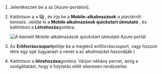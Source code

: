 1. Jelentkezzen be a az [Azure-portálon].

2. Kattintson a **+ Új** , és írja be a **Mobile-alkalmazások** _a piactérről keresés_. Jelölje ki a **Mobile alkalmazások quickstart útmutató** , és kattintson a **Létrehozás**gombra.

    ![A kiemelt Mobile-alkalmazások quickstart útmutató Azure portál](./media/app-service-mobile-dotnet-backend-create-new-service/search-mobile-apps-quickstart.png)


3. Az **Erőforráscsoport**jelölje be a meglévő erőforráscsoport, vagy hozzon létre egy újat (ugyanazt a nevet a az alkalmazást használják.) 
 
4. Kattintson a **létrehozása**gombra. Várjon néhány percet, amíg a szolgáltatást, hogy a folytatás előtt sikeresen rendszerbe.

<!-- URLs. -->
[Azure portálon]: https://portal.azure.com/
